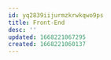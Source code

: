 ```yaml
---
id: yq2839iijurmzkrwkqwo9ps
title: Front-End
desc: ''
updated: 1668221067295
created: 1668221060137
---
```

